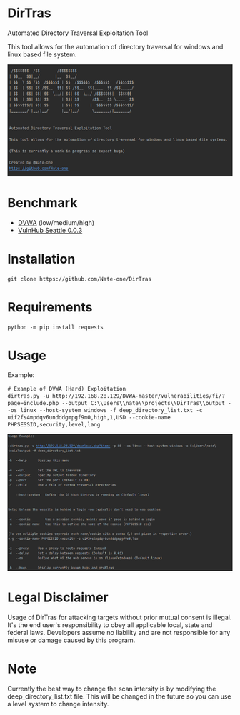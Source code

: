 # DirTras

Automated Directory Traversal Exploitation Tool

This tool allows for the automation of directory traversal for windows and linux based file system.

![Screenshot](https://raw.githubusercontent.com/Nate-one/DirTras/master/img1.png)


# Benchmark

* [DVWA](https://github.com/ethicalhack3r/DVWA) (low/medium/high)
* [VulnHub Seattle 0.0.3](https://www.vulnhub.com/entry/seattle-v03,145/)

# Installation
```
git clone https://github.com/Nate-one/DirTras
```

# Requirements
```
python -m pip install requests
```

# Usage

Example:
```
# Example of DVWA (Hard) Exploitation
dirtras.py -u http://192.168.28.129/DVWA-master/vulnerabilities/fi/?page=include.php --output C:\\Users\\nate\\projects\\DirTras\\output --os linux --host-system windows -f deep_directory_list.txt -c uif2fs4mpdqv6undddgmpgf9m0,high,1,USD --cookie-name PHPSESSID,security,level,lang
```

![Screenshot](https://raw.githubusercontent.com/Nate-one/DirTras/master/img2.png)


# Legal Disclaimer

Usage of DirTras for attacking targets without prior mutual consent is illegal. It's the end user's responsibility to obey all applicable local, state and federal laws. Developers assume no liability and are not responsible for any misuse or damage caused by this program.


# Note

Currently the best way to change the scan intersity is by modifying the deep_directory_list.txt file.
This will be changed in the future so you can use a level system to change intensity.

